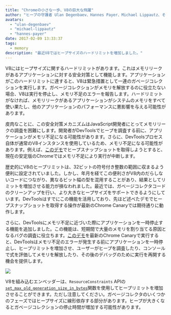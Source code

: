 ```yaml
---
title: "Chromeの小さな一歩、V8の巨大な飛躍"
author: "ヒープの守護者 Ulan Degenbaev、Hannes Payer、Michael Lippautz、そしてDevToolsの戦士 Alexey Kozyatinskiy"
avatars:
  - "ulan-degenbaev"
  - "michael-lippautz"
  - "hannes-payer"
date: 2017-02-09 13:33:37
tags:
  - memory
description: "最近V8ではヒープサイズのハードリミットを増加しました。"
---
```

V8にはヒープサイズに関するハードリミットがあります。これはメモリリークがあるアプリケーションに対する安全対策として機能します。アプリケーションがこのハードリミットに達すると、V8は緊急措置として一連のガベージコレクションを実行します。ガベージコレクションがメモリを解放するのに役立たない場合、V8は実行を停止し、メモリ不足のエラーを報告します。ハードリミットがなければ、メモリリークがあるアプリケーションがシステムのメモリをすべて使い果たし、他のアプリケーションのパフォーマンスに悪影響を与える可能性があります。

<!--truncate-->
皮肉なことに、この安全対策メカニズムはJavaScript開発者にとってメモリリークの調査を困難にします。開発者がDevToolsでヒープを調査する前に、アプリケーションがメモリ不足になる可能性があります。さらに、DevToolsプロセス自体が通常のV8インスタンスを使用しているため、メモリ不足になる可能性があります。例えば、[このデモ](https://ulan.github.io/misc/heap-snapshot-demo.html)でヒープスナップショットを取得しようとすると、現在の安定版のChromeではメモリ不足により実行が中断します。

歴史的にV8のヒープリミットは、32ビットの符号付き整数の範囲に収まるよう便利に設定されていました。しかし、年月を経てこの便利さがV8内のだらしないコードにつながり、異なるビット幅の型を混用することがあり、結果としてリミットを増加させる能力が損なわれました。最近では、ガベージコレクタコードのクリーンアップを行い、より大きなヒープサイズをサポートできるようにしています。DevToolsはすでにこの機能を活用しており、先ほど述べたデモでヒープスナップショットを取得する操作が最新のChrome Canaryでは期待通りに動作します。

さらに、DevToolsにメモリ不足に近づいた際にアプリケーションを一時停止する機能を追加しました。この機能は、短期間で大量のメモリを割り当てる原因となるバグの調査に役立ちます。[このデモ](https://ulan.github.io/misc/oom.html)を最新のChrome Canaryで実行すると、DevToolsはメモリ不足のエラーが発生する前にアプリケーションを一時停止し、ヒープリミットを増加させ、ユーザーがヒープを調査したり、コンソールで式を評価してメモリを解放したり、その後のデバッグのために実行を再開する機会を提供します。

![](/_img/heap-size-limit/debugger.png)

V8を組み込むエンベッダーは、`ResourceConstraints` APIの[`set_max_old_generation_size_in_bytes`](https://codesearch.chromium.org/chromium/src/v8/include/v8-isolate.h?q=set_max_old_generation_size_in_bytes)関数を使用してヒープリミットを増加させることができます。ただし注意してください。ガベージコレクタのいくつかのフェーズではヒープサイズに線形依存する部分があります。ヒープが大きくなるとガベージコレクションの停止時間が増加する可能性があります。
